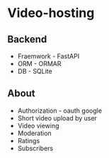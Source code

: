 # Video-hosting

## Backend
* Fraemwork - FastAPI
* ORM - ORMAR
* DB - SQLite

## About
* Authorization - oauth google
* Short video upload by user
* Video viewing
* Moderation
* Ratings
* Subscribers
